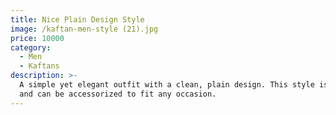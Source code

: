 ```yaml
---
title: Nice Plain Design Style
image: /kaftan-men-style (21).jpg
price: 10000
category:
  - Men
  - Kaftans
description: >-
  A simple yet elegant outfit with a clean, plain design. This style is timeless
  and can be accessorized to fit any occasion.
---
```



